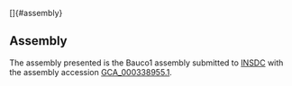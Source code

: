 []{#assembly}

Assembly
--------

The assembly presented is the Bauco1 assembly submitted to
[INSDC](http://www.insdc.org) with the assembly accession
[GCA\_000338955.1](http://www.ebi.ac.uk/ena/data/view/GCA_000338955.1).
